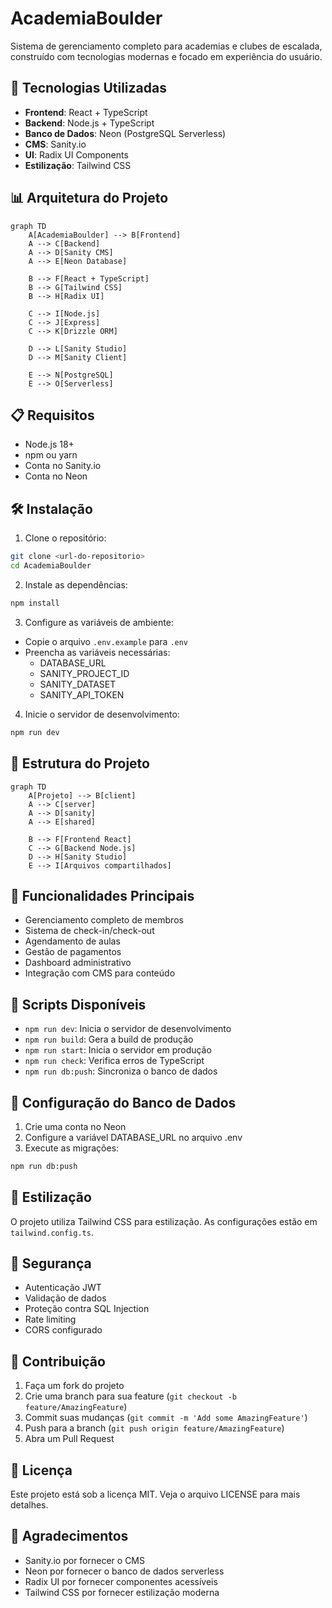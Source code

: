 # AcademiaBoulder

Sistema de gerenciamento completo para academias e clubes de escalada, construído com tecnologias modernas e focado em experiência do usuário.

## 🚀 Tecnologias Utilizadas

- **Frontend**: React + TypeScript
- **Backend**: Node.js + TypeScript
- **Banco de Dados**: Neon (PostgreSQL Serverless)
- **CMS**: Sanity.io
- **UI**: Radix UI Components
- **Estilização**: Tailwind CSS

## 📊 Arquitetura do Projeto

```mermaid
graph TD
    A[AcademiaBoulder] --> B[Frontend]
    A --> C[Backend]
    A --> D[Sanity CMS]
    A --> E[Neon Database]
    
    B --> F[React + TypeScript]
    B --> G[Tailwind CSS]
    B --> H[Radix UI]
    
    C --> I[Node.js]
    C --> J[Express]
    C --> K[Drizzle ORM]
    
    D --> L[Sanity Studio]
    D --> M[Sanity Client]
    
    E --> N[PostgreSQL]
    E --> O[Serverless]
```

## 📋 Requisitos

- Node.js 18+
- npm ou yarn
- Conta no Sanity.io
- Conta no Neon

## 🛠️ Instalação

1. Clone o repositório:
```bash
git clone <url-do-repositorio>
cd AcademiaBoulder
```

2. Instale as dependências:
```bash
npm install
```

3. Configure as variáveis de ambiente:
- Copie o arquivo `.env.example` para `.env`
- Preencha as variáveis necessárias:
  - DATABASE_URL
  - SANITY_PROJECT_ID
  - SANITY_DATASET
  - SANITY_API_TOKEN

4. Inicie o servidor de desenvolvimento:
```bash
npm run dev
```

## 📁 Estrutura do Projeto

```mermaid
graph TD
    A[Projeto] --> B[client]
    A --> C[server]
    A --> D[sanity]
    A --> E[shared]
    
    B --> F[Frontend React]
    C --> G[Backend Node.js]
    D --> H[Sanity Studio]
    E --> I[Arquivos compartilhados]
```

## 📱 Funcionalidades Principais

- Gerenciamento completo de membros
- Sistema de check-in/check-out
- Agendamento de aulas
- Gestão de pagamentos
- Dashboard administrativo
- Integração com CMS para conteúdo

## 🚀 Scripts Disponíveis

- `npm run dev`: Inicia o servidor de desenvolvimento
- `npm run build`: Gera a build de produção
- `npm run start`: Inicia o servidor em produção
- `npm run check`: Verifica erros de TypeScript
- `npm run db:push`: Sincroniza o banco de dados

## 📝 Configuração do Banco de Dados

1. Crie uma conta no Neon
2. Configure a variável DATABASE_URL no arquivo .env
3. Execute as migrações:
```bash
npm run db:push
```

## 🎨 Estilização

O projeto utiliza Tailwind CSS para estilização. As configurações estão em `tailwind.config.ts`.

## 🔐 Segurança

- Autenticação JWT
- Validação de dados
- Proteção contra SQL Injection
- Rate limiting
- CORS configurado

## 🤝 Contribuição

1. Faça um fork do projeto
2. Crie uma branch para sua feature (`git checkout -b feature/AmazingFeature`)
3. Commit suas mudanças (`git commit -m 'Add some AmazingFeature'`)
4. Push para a branch (`git push origin feature/AmazingFeature`)
5. Abra um Pull Request

## 📄 Licença

Este projeto está sob a licença MIT. Veja o arquivo LICENSE para mais detalhes.

## 🙏 Agradecimentos

- Sanity.io por fornecer o CMS
- Neon por fornecer o banco de dados serverless
- Radix UI por fornecer componentes acessíveis
- Tailwind CSS por fornecer estilização moderna
